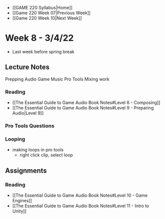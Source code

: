 - [[GAME 220 Syllabus|Home]]
- [[Game 220 Week 07|Previous Week]]
- [[Game 220 Week 10|Next Week]]

# Week 8 - 3/4/22 
- Last week before spring break

## Lecture Notes
Prepping Audio
Game Music
Pro Tools Mixing work

### Reading
- [[The Essential Guide to Game Audio Book Notes#Level 6 - Composing]]
- [[The Essential Guide to Game Audio Book Notes#Level 9 - Preparing Audio|Level 9]]

### Pro Tools Questions

### Looping
- making loops in pro tools
	- right click clip, select loop

## Assignments
### Reading
- [[The Essential Guide to Game Audio Book Notes#Level 10 - Game Engines]]
- [[The Essential Guide to Game Audio Book Notes#Level 11 - Intro to Unity]]